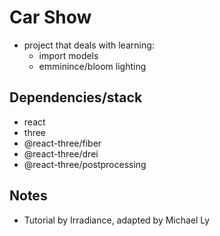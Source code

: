 # Car Show

- project that deals with learning:
  - import models
  - emminince/bloom lighting

## Dependencies/stack

- react
- three
- @react-three/fiber
- @react-three/drei
- @react-three/postprocessing

## Notes

- Tutorial by Irradiance, adapted by Michael Ly
